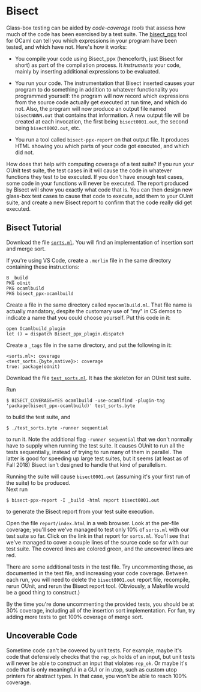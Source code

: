 # Bisect

Glass-box testing can be aided by *code-coverage tools* that assess
how much of the code has been exercised by a test suite.  The 
[bisect_ppx][] tool for OCaml can tell you which expressions in your
program have been tested, and which have not.
Here's how it works:

[bisect_ppx]: https://github.com/aantron/bisect_ppx

- You compile your code using Bisect\_ppx (henceforth, just Bisect for short)
  as part of the compilation process. It *instruments* your code, mainly by
  inserting additional expressions to be evaluated.
  
- You run your code.  The instrumentation that Bisect inserted causes
  your program to do something in addition to whatever functionality
  you programmed yourself:  the program will now record which
  expressions from the source code actually get executed at run time,
  and which do not.  Also, the program will now produce an output
  file named `bisectNNNN.out` that contains that information.
  A new output file will be created at each invocation, the first
  being `bisect0001.out`, the second being `bisect0002.out`, etc.
  
- You run a tool called `bisect-ppx-report` on that output file.  It
  produces HTML showing you which parts of your code got executed,
  and which did not.
  
How does that help with computing coverage of a test suite?  If you
run your OUnit test suite, the test cases in it will cause the code in
whatever functions they test to be executed.  If you don't have 
enough test cases, some code in your functions will never be
executed.  The report produced by Bisect will show you exactly
what code that is.  You can then design new glass-box test cases
to cause that code to execute, add them to your OUnit suite,
and create a new Bisect report to confirm that the code really
did get executed.

## Bisect Tutorial

Download the file [`sorts.ml`](sorts.ml).  You will
find an implementation of insertion sort and merge sort.

If you're using VS Code, create a `.merlin` file in the same directory
containing these instructions:
```
B _build
PKG oUnit
PKG ocamlbuild
PKG bisect_ppx-ocamlbuild
```

Create a file in the same directory called
`myocamlbuild.ml`.  That file name is actually mandatory,
despite the customary use of "my" in CS demos to indicate
a name that you could choose yourself.  Put this code in it:
```
open Ocamlbuild_plugin
let () = dispatch Bisect_ppx_plugin.dispatch
```

Create a `_tags` file in the same directory, and put the following
in it:
```
<sorts.ml>: coverage
<test_sorts.{byte,native}>: coverage
true: package(oUnit)
```

Download the file [`test_sorts.ml`](test_sorts.ml).  It has the skeleton
for an OUnit test suite.  

Run 
```
$ BISECT_COVERAGE=YES ocamlbuild -use-ocamlfind -plugin-tag 'package(bisect_ppx-ocamlbuild)' test_sorts.byte
``` 
to build the test suite, and 
```
$ ./test_sorts.byte -runner sequential
```
to run it. Note the additional flag `-runner sequential` that we don't normally
have to supply when running the test suite.  It causes OUnit to run all the
tests sequentially, instead of trying to run many of them in parallel.  The latter
is good for speeding up large test suites, but it seems (at least as of 
Fall 2018) Bisect isn't designed to handle that kind of parallelism.

Running the suite will cause `bisect0001.out` (assuming it's your first
run of the suite) to be produced.  
Next run 
```
$ bisect-ppx-report -I _build -html report bisect0001.out
``` 
to generate the Bisect report from your test suite
execution.  

Open the file `report/index.html` in a web browser.  Look at the
per-file coverage; you'll see we've managed to test only 10% of
`sorts.ml` with our test suite so far. Click on the link in that report
for `sorts.ml`. You'll see that we've managed to cover a couple lines of the
source code so far with our test suite.  The covered lines are colored
green, and the uncovered lines are red.

There are some additional tests in the test file.  Try uncommenting those,
as documented in the test file, and increasing your code coverage.  Between
each run, you will need to delete the `bisect0001.out` report file, recompile,
rerun OUnit, and rerun the Bisect report tool.  (Obviously, a Makefile would
be a good thing to construct.)

By the time you're done uncommenting the provided tests, you should be at 30%
coverage, including all of the insertion sort implementation.  For fun, try
adding more tests to get 100% coverage of merge sort.

## Uncoverable Code

Sometime code can't be covered by unit tests. For example,
maybe it's code that defensively checks that the `rep_ok` holds
of an input, but unit tests will never be able to construct an input 
that violates `rep_ok`.  Or maybe it's code that is only meaningful
in a GUI or in utop, such as custom utop printers for abstract types.
In that case, you won't be able to reach 100% coverage.

